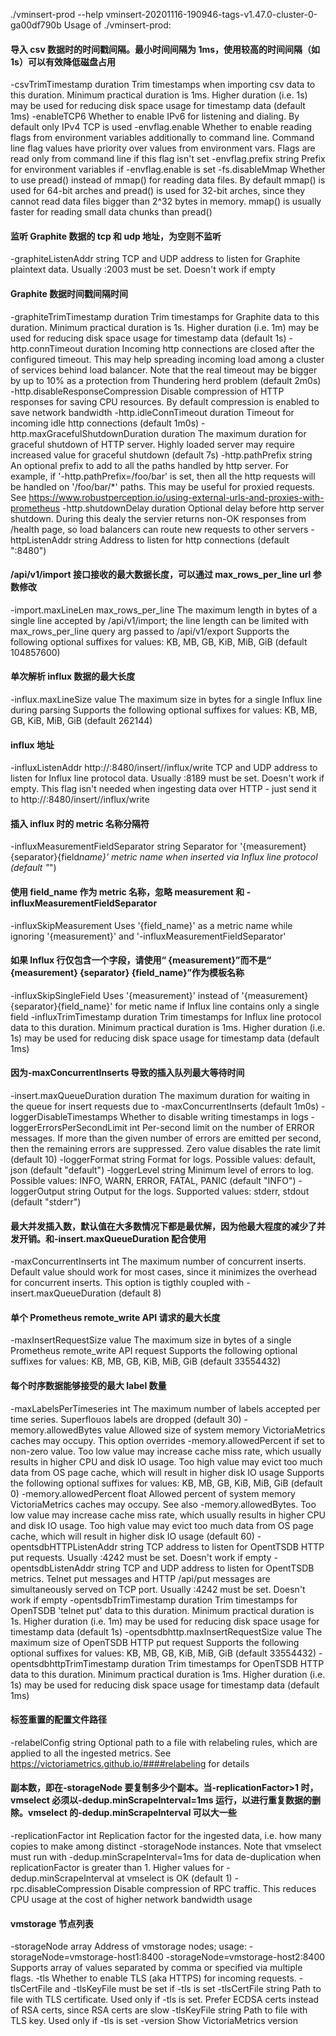./vminsert-prod --help
vminsert-20201116-190946-tags-v1.47.0-cluster-0-ga00df790b
Usage of ./vminsert-prod:

#### 导入 csv 数据时的时间戳间隔。最小时间间隔为 1ms，使用较高的时间间隔（如 1s）可以有效降低磁盘占用

-csvTrimTimestamp duration
Trim timestamps when importing csv data to this duration. Minimum practical duration is 1ms. Higher duration (i.e. 1s) may be used for reducing disk space usage for timestamp data (default 1ms)
-enableTCP6
Whether to enable IPv6 for listening and dialing. By default only IPv4 TCP is used
-envflag.enable
Whether to enable reading flags from environment variables additionally to command line. Command line flag values have priority over values from environment vars. Flags are read only from command line if this flag isn't set
-envflag.prefix string
Prefix for environment variables if -envflag.enable is set
-fs.disableMmap
Whether to use pread() instead of mmap() for reading data files. By default mmap() is used for 64-bit arches and pread() is used for 32-bit arches, since they cannot read data files bigger than 2^32 bytes in memory. mmap() is usually faster for reading small data chunks than pread()

#### 监听 Graphite 数据的 tcp 和 udp 地址，为空则不监听

-graphiteListenAddr string
TCP and UDP address to listen for Graphite plaintext data. Usually :2003 must be set. Doesn't work if empty

#### Graphite 数据时间戳间隔时间

-graphiteTrimTimestamp duration
Trim timestamps for Graphite data to this duration. Minimum practical duration is 1s. Higher duration (i.e. 1m) may be used for reducing disk space usage for timestamp data (default 1s)
-http.connTimeout duration
Incoming http connections are closed after the configured timeout. This may help spreading incoming load among a cluster of services behind load balancer. Note that the real timeout may be bigger by up to 10% as a protection from Thundering herd problem (default 2m0s)
-http.disableResponseCompression
Disable compression of HTTP responses for saving CPU resources. By default compression is enabled to save network bandwidth
-http.idleConnTimeout duration
Timeout for incoming idle http connections (default 1m0s)
-http.maxGracefulShutdownDuration duration
The maximum duration for graceful shutdown of HTTP server. Highly loaded server may require increased value for graceful shutdown (default 7s)
-http.pathPrefix string
An optional prefix to add to all the paths handled by http server. For example, if '-http.pathPrefix=/foo/bar' is set, then all the http requests will be handled on '/foo/bar/\*' paths. This may be useful for proxied requests. See https://www.robustperception.io/using-external-urls-and-proxies-with-prometheus
-http.shutdownDelay duration
Optional delay before http server shutdown. During this dealy the servier returns non-OK responses from /health page, so load balancers can route new requests to other servers
-httpListenAddr string
Address to listen for http connections (default ":8480")

#### /api/v1/import 接口接收的最大数据长度，可以通过 max_rows_per_line url 参数修改

-import.maxLineLen max_rows_per_line
The maximum length in bytes of a single line accepted by /api/v1/import; the line length can be limited with max_rows_per_line query arg passed to /api/v1/export
Supports the following optional suffixes for values: KB, MB, GB, KiB, MiB, GiB (default 104857600)

#### 单次解析 influx 数据的最大长度

-influx.maxLineSize value
The maximum size in bytes for a single Influx line during parsing
Supports the following optional suffixes for values: KB, MB, GB, KiB, MiB, GiB (default 262144)

#### influx 地址

-influxListenAddr http://<vminsert>:8480/insert/<accountID>/influx/write
TCP and UDP address to listen for Influx line protocol data. Usually :8189 must be set. Doesn't work if empty. This flag isn't needed when ingesting data over HTTP - just send it to http://<vminsert>:8480/insert/<accountID>/influx/write

#### 插入 influx 时的 metric 名称分隔符

-influxMeasurementFieldSeparator string
Separator for '{measurement}{separator}{field*name}' metric name when inserted via Influx line protocol (default "*")

#### 使用 field_name 作为 metric 名称，忽略 measurement 和 -influxMeasurementFieldSeparator

-influxSkipMeasurement
Uses '{field_name}' as a metric name while ignoring '{measurement}' and '-influxMeasurementFieldSeparator'

#### 如果 Influx 行仅包含一个字段，请使用“ {measurement}”而不是“ {measurement} {separator} {field_name}”作为模板名称

-influxSkipSingleField
Uses '{measurement}' instead of '{measurement}{separator}{field_name}' for metic name if Influx line contains only a single field
-influxTrimTimestamp duration
Trim timestamps for Influx line protocol data to this duration. Minimum practical duration is 1ms. Higher duration (i.e. 1s) may be used for reducing disk space usage for timestamp data (default 1ms)

#### 因为-maxConcurrentInserts 导致的插入队列最大等待时间

-insert.maxQueueDuration duration
The maximum duration for waiting in the queue for insert requests due to -maxConcurrentInserts (default 1m0s)
-loggerDisableTimestamps
Whether to disable writing timestamps in logs
-loggerErrorsPerSecondLimit int
Per-second limit on the number of ERROR messages. If more than the given number of errors are emitted per second, then the remaining errors are suppressed. Zero value disables the rate limit (default 10)
-loggerFormat string
Format for logs. Possible values: default, json (default "default")
-loggerLevel string
Minimum level of errors to log. Possible values: INFO, WARN, ERROR, FATAL, PANIC (default "INFO")
-loggerOutput string
Output for the logs. Supported values: stderr, stdout (default "stderr")

#### 最大并发插入数，默认值在大多数情况下都是最优解，因为他最大程度的减少了并发开销。和-insert.maxQueueDuration 配合使用

-maxConcurrentInserts int
The maximum number of concurrent inserts. Default value should work for most cases, since it minimizes the overhead for concurrent inserts. This option is tigthly coupled with -insert.maxQueueDuration (default 8)

#### 单个 Prometheus remote_write API 请求的最大长度

-maxInsertRequestSize value
The maximum size in bytes of a single Prometheus remote_write API request
Supports the following optional suffixes for values: KB, MB, GB, KiB, MiB, GiB (default 33554432)

#### 每个时序数据能够接受的最大 label 数量

-maxLabelsPerTimeseries int
The maximum number of labels accepted per time series. Superflouos labels are dropped (default 30)
-memory.allowedBytes value
Allowed size of system memory VictoriaMetrics caches may occupy. This option overrides -memory.allowedPercent if set to non-zero value. Too low value may increase cache miss rate, which usually results in higher CPU and disk IO usage. Too high value may evict too much data from OS page cache, which will result in higher disk IO usage
Supports the following optional suffixes for values: KB, MB, GB, KiB, MiB, GiB (default 0)
-memory.allowedPercent float
Allowed percent of system memory VictoriaMetrics caches may occupy. See also -memory.allowedBytes. Too low value may increase cache miss rate, which usually results in higher CPU and disk IO usage. Too high value may evict too much data from OS page cache, which will result in higher disk IO usage (default 60)
-opentsdbHTTPListenAddr string
TCP address to listen for OpentTSDB HTTP put requests. Usually :4242 must be set. Doesn't work if empty
-opentsdbListenAddr string
TCP and UDP address to listen for OpentTSDB metrics. Telnet put messages and HTTP /api/put messages are simultaneously served on TCP port. Usually :4242 must be set. Doesn't work if empty
-opentsdbTrimTimestamp duration
Trim timestamps for OpenTSDB 'telnet put' data to this duration. Minimum practical duration is 1s. Higher duration (i.e. 1m) may be used for reducing disk space usage for timestamp data (default 1s)
-opentsdbhttp.maxInsertRequestSize value
The maximum size of OpenTSDB HTTP put request
Supports the following optional suffixes for values: KB, MB, GB, KiB, MiB, GiB (default 33554432)
-opentsdbhttpTrimTimestamp duration
Trim timestamps for OpenTSDB HTTP data to this duration. Minimum practical duration is 1ms. Higher duration (i.e. 1s) may be used for reducing disk space usage for timestamp data (default 1ms)

#### 标签重置的配置文件路径

-relabelConfig string
Optional path to a file with relabeling rules, which are applied to all the ingested metrics. See https://victoriametrics.github.io/####relabeling for details

#### 副本数，即在-storageNode 要复制多少个副本。当-replicationFactor>1 时，vmselect 必须以-dedup.minScrapeInterval=1ms 运行，以进行重复数据的删除。vmselect 的-dedup.minScrapeInterval 可以大一些

-replicationFactor int
Replication factor for the ingested data, i.e. how many copies to make among distinct -storageNode instances. Note that vmselect must run with -dedup.minScrapeInterval=1ms for data de-duplication when replicationFactor is greater than 1. Higher values for -dedup.minScrapeInterval at vmselect is OK (default 1)
-rpc.disableCompression
Disable compression of RPC traffic. This reduces CPU usage at the cost of higher network bandwidth usage

#### vmstorage 节点列表

-storageNode array
Address of vmstorage nodes; usage: -storageNode=vmstorage-host1:8400 -storageNode=vmstorage-host2:8400
Supports array of values separated by comma or specified via multiple flags.
-tls
Whether to enable TLS (aka HTTPS) for incoming requests. -tlsCertFile and -tlsKeyFile must be set if -tls is set
-tlsCertFile string
Path to file with TLS certificate. Used only if -tls is set. Prefer ECDSA certs instead of RSA certs, since RSA certs are slow
-tlsKeyFile string
Path to file with TLS key. Used only if -tls is set
-version
Show VictoriaMetrics version
